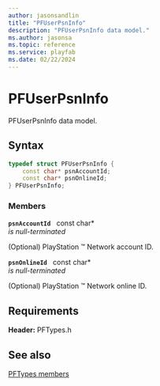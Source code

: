 ```yaml
---
author: jasonsandlin
title: "PFUserPsnInfo"
description: "PFUserPsnInfo data model."
ms.author: jasonsa
ms.topic: reference
ms.service: playfab
ms.date: 02/22/2024
---
```


# PFUserPsnInfo  

PFUserPsnInfo data model.  

## Syntax  
  
```cpp
typedef struct PFUserPsnInfo {  
    const char* psnAccountId;  
    const char* psnOnlineId;  
} PFUserPsnInfo;  
```
  
### Members  
  
**`psnAccountId`** &nbsp; const char*  
*is null-terminated*  
  
(Optional) PlayStation :tm: Network account ID.
  
**`psnOnlineId`** &nbsp; const char*  
*is null-terminated*  
  
(Optional) PlayStation :tm: Network online ID.
  
  
## Requirements  
  
**Header:** PFTypes.h
  
## See also  
[PFTypes members](../pftypes_members.md)  

  
  
